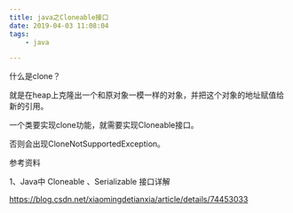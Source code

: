 ```yaml
---
title: java之Cloneable接口
date: 2019-04-03 11:08:04
tags:
	- java

---
```




什么是clone？

就是在heap上克隆出一个和原对象一模一样的对象，并把这个对象的地址赋值给新的引用。

一个类要实现clone功能，就需要实现Cloneable接口。

否则会出现CloneNotSupportedException。



参考资料

1、Java中 Cloneable 、Serializable 接口详解

https://blog.csdn.net/xiaomingdetianxia/article/details/74453033